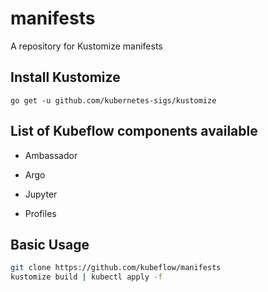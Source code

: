 # manifests
A repository for Kustomize manifests

## Install Kustomize

`go get -u github.com/kubernetes-sigs/kustomize`

## List of Kubeflow components available

* Ambassador

* Argo

* Jupyter

* Profiles

## Basic Usage

```bash
git clone https://github.com/kubeflow/manifests
kustomize build | kubectl apply -f
```
